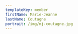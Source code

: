 ```yaml
---
templateKey: member
firstName: Marie-Jeanne
lastName: Coutagne
portrait: /img/mj-coutagne.jpg
---
```

